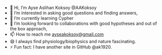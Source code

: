 - 👋 Hi, I’m Ayse Aslihan Koksoy @AAKoksoy
- 👀 I’m interested in asking good questions and finding answers,
- 🌱 I’m currently learning Cypher
- 💞️ I’m looking forward to collaborations with good hypotheses and out of the box approach,
- 📫 How to reach me ayseakoksoy@gmail.com
- 😄 I always find physiology/biophysics and nature fascinating.
- ⚡ Fun fact: I have another site in GitHub @ak1920. 

<!---
AAKoksoy/AAKoksoy is a ✨ special ✨ repository because its `README.md` (this file) appears on your GitHub profile.
You can click the Preview link to take a look at your changes.
--->
